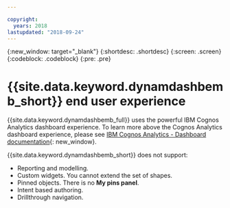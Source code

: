 ```yaml
---

copyright:
  years: 2018
lastupdated: "2018-09-24"
---
```


{:new_window: target="_blank"}
{:shortdesc: .shortdesc}
{:screen: .screen}
{:codeblock: .codeblock}
{:pre: .pre}

# {{site.data.keyword.dynamdashbemb_short}} end user experience

{{site.data.keyword.dynamdashbemb_full}} uses the powerful IBM Cognos Analytics dashboard experience. To learn more above the Cognos Analytics dashboard experience, please see [IBM Cognos Analytics - Dashboard documentation](https://www.ibm.com/support/knowledgecenter/en/SSEP7J_11.0.0/com.ibm.swg.ba.cognos.ug_ca_dshb.doc/wa_dashboard_discoveryset_intro.html){: new_window}.

{{site.data.keyword.dynamdashbemb_short}} does not support:
-	Reporting and modelling.
-	Custom widgets. You cannot extend the set of shapes.
-	Pinned objects. There is no **My pins panel**.
-	Intent based authoring.
- Drillthrough navigation.
